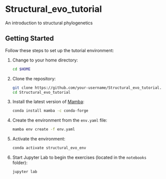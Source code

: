 # Structural_evo_tutorial
An introduction to structural phylogenetics
## Getting Started

Follow these steps to set up the tutorial environment:

1. Change to your home directory:
    ```bash
    cd $HOME
    ```

2. Clone the repository:
    ```bash
    git clone https://github.com/your-username/Structural_evo_tutorial.git
    cd Structural_evo_tutorial
    ```

3. Install the latest version of [Mamba](https://mamba.readthedocs.io/en/latest/):
    ```bash
    conda install mamba -c conda-forge
    ```

4. Create the environment from the `env.yaml` file:
    ```bash
    mamba env create -f env.yaml
    ```

5. Activate the environment:
    ```bash
    conda activate structural_evo_env
    ```

6. Start Jupyter Lab to begin the exercises (located in the `notebooks` folder):
    ```bash
    jupyter lab
    ```